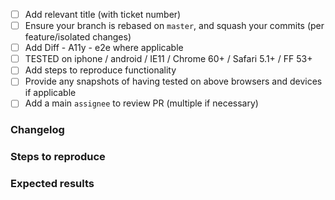 <!--
Thank you for contributing! Please carefully read the following. This will ensure your PR is fully reviewed. Please also ensure that all checkboxes are ticked before labelling ♪┏(°.°)┛┗(°.°)┓┗(°.°)┛┏(°.°)┓ ♪

- Respond and/or amend your PR with respect to comments.
-->
- [ ] Add relevant title (with ticket number)
- [ ] Ensure your branch is rebased on `master`, and squash your commits (per feature/isolated changes)
- [ ] Add Diff - A11y - e2e where applicable
- [ ] TESTED on iphone / android / IE11 / Chrome 60+ / Safari 5.1+ / FF 53+
- [ ] Add steps to reproduce functionality
- [ ] Provide any snapshots of having tested on above browsers and devices if applicable
- [ ] Add a main `assignee` to review PR (multiple if necessary)

### Changelog
<!-- List changes to functionality, behavior, codebase -->

### Steps to reproduce
<!-- Pages, interactions and scenarios to test -->

### Expected results
<!-- What should be expected when testing? -->